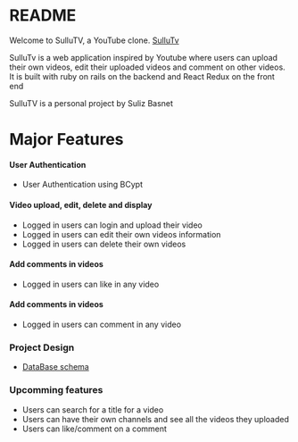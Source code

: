 # README

Welcome to SulluTV, a YouTube clone. [SulluTv](https://sullutv.herokuapp.com/)

SulluTv is a web application inspired by Youtube where users can upload their own videos, edit their uploaded videos and comment on other videos. It is built with ruby on rails on the backend and React Redux on the front end

SulluTV is a personal project by Suliz Basnet

# Major Features

#### User Authentication
  * User Authentication using BCypt
  
#### Video upload, edit, delete and display 
  * Logged in users can login and upload their video
  * Logged in users can edit their own videos information 
  * Logged in users can delete their own videos
  
#### Add comments in videos
  * Logged in users can like in any video
  
#### Add comments in videos
  * Logged in users can comment in any video
  
### Project Design 
  * [DataBase schema](https://github.com/sulizz/SulluTv/wiki/Database-Schema)
  
### Upcomming features
  * Users can search for a title for a video
  * Users can have their own channels and see all the videos they uploaded 
  * Users can like/comment on a comment 


